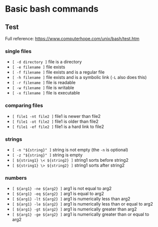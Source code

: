 # Basic bash commands

## Test

Full reference: https://www.computerhope.com/unix/bash/test.htm

### single files

* `[ -d directory ]` file is a directory
* `[ -e filename ]` file exists
* `[ -f filename ]` file exists and is a regular file
* `[ -h filename ]` file exists and is a symbolic link (`-L` also does this)
* `[ -r filename ]` file is readable
* `[ -w filename ]` file is writable
* `[ -x filename ]` file is executable

### comparing files

* `[ file1 -nt file2 ]` file1 is newer than file2 
* `[ file1 -ot file2 ]` file1 is older than file2 
* `[ file1 -ef file2 ]` file1 is a hard link to file2 

### strings

* `[ -n "${string}" ]` string is not empty (the `-n` is optional)
* `[ -z "${string}" ]` string is empty
* `[ ${string1} \< ${string2} ]` string1 sorts before string2
* `[ ${string1} \> ${string2} ]` string1 sorts after string2

### numbers

* `[ ${arg1} -ne ${arg2} ]` arg1 is not equal to arg2
* `[ ${arg1} -eq ${arg2} ]` arg1 is equal to arg2
* `[ ${arg1} -lt ${arg2} ]` arg1 is numerically less than arg2
* `[ ${arg1} -le ${arg2} ]` arg1 is numerically less than or equal to arg2
* `[ ${arg1} -gt ${arg2} ]` arg1 is numerically greater than arg2
* `[ ${arg1} -ge ${arg2} ]` arg1 is numerically greater than or equal to arg2
